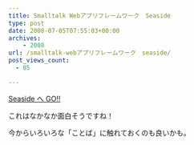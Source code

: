 ```yaml
---
title: Smalltalk Webアプリフレームワーク　Seaside
type: post
date: 2008-07-05T07:55:03+00:00
archives:
    - 2008
url: /smalltalk-webアプリフレームワーク　seaside/
post_views_count:
  - 85

---
```

[Seaside へ GO!!][1]

これはなかなか面白そうですね！

今からいろいろな「ことば」に触れておくのも良いかも。

&nbsp;

<a href="http://www.accesstrade.net/at/c.html?rk=01001do30044mz" target="_blank"><img alt="" src="http://www.accesstrade.net/at/r.html?rk=01001do30044mz" border="0" /></a>

 [1]: http://www.ogis-ri.co.jp/otc/hiroba/technical/seaside/seaside1/index.html